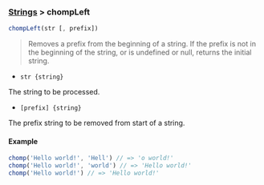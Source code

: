 ### [Strings](../) > chompLeft

```js
chompLeft(str [, prefix])
```

> Removes a prefix from the beginning of a string.
> If the prefix is not in the beginning of the string, or is undefined or null, returns the initial string.

- <code>str {string}</code>

The string to be processed.

- <code>[prefix] {string}</code>

The prefix string to be removed from start of a string.

#### Example
```js
chomp('Hello world!', 'Hell') // => 'o world!'
chomp('Hello world!', 'world') // => 'Hello world!'
chomp('Hello world!') // => 'Hello world!'
```
